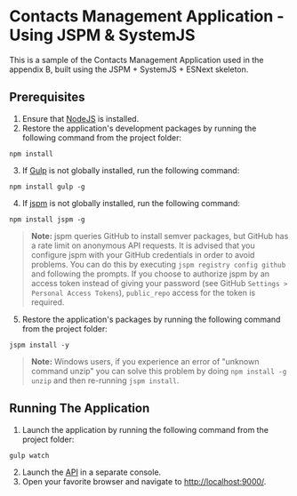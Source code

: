 # Contacts Management Application - Using JSPM & SystemJS

This is a sample of the Contacts Management Application used in the appendix B, built using the JSPM + SystemJS + ESNext skeleton.

## Prerequisites

1. Ensure that [NodeJS](http://nodejs.org/) is installed.
2. Restore the application's development packages by running the following command from the project folder:
  ```shell
  npm install
  ```
3. If [Gulp](http://gulpjs.com/) is not globally installed, run the following command:
  ```shell
  npm install gulp -g
  ```
4. If [jspm](http://jspm.io/) is not globally installed, run the following command:
  ```shell
  npm install jspm -g
  ```
  > **Note:** jspm queries GitHub to install semver packages, but GitHub has a rate limit on anonymous API requests. It is advised that you configure jspm with your GitHub credentials in order to avoid problems. You can do this by executing `jspm registry config github` and following the prompts. If you choose to authorize jspm by an access token instead of giving your password (see GitHub `Settings > Personal Access Tokens`), `public_repo` access for the token is required.
5. Restore the application's packages by running the following command from the project folder:
  ```shell
  jspm install -y
  ```
  >**Note:** Windows users, if you experience an error of "unknown command unzip" you can solve this problem by doing `npm install -g unzip` and then re-running `jspm install`.

## Running The Application

1. Launch the application by running the following command from the project folder:
  ```shell
  gulp watch
  ```
2. Launch the [API](../../api) in a separate console.
3. Open your favorite browser and navigate to [http://localhost:9000/](http://localhost:9000/).
